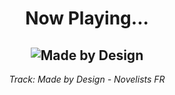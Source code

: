 <div align="center"> 
<h1>Now Playing...</h1>

![Made by Design](https://i.scdn.co/image/ab67616d00001e02ff74ea71a90a88c43f2c436e)
--
_<p>Track: Made by Design - Novelists FR </p>_
</div>
